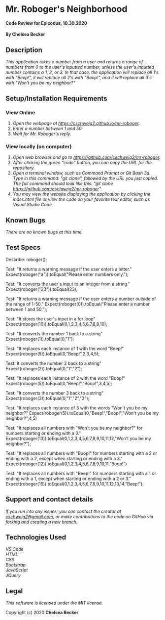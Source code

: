 # Mr. Roboger's Neighborhood

#### Code Review for Epicodus, 10.30.2020

#### **By Chelsea Becker**

## Description

_This application takes a number from a user and returns a range of numbers from 0 to the user's inputted number, unless the user's inputted number contains a 1, 2, or 3. In that case, the application will replace all 1's with "Beep!", it will replace all 2's with "Boop!", and it will replace all 3's with "Won't you be my neighbor?"_

## Setup/Installation Requirements
### View Online
1. _Open the webpage at https://cschweig2.github.io/mr-roboger._
2. _Enter a number between 1 and 50._
3. _Wait for Mr. Roboger's reply._

### View locally (on computer)
1. _Open web browser and go to https://github.com/cschweig2/mr-roboger._
2. _After clicking the green "code" button, you can copy the URL for the repository._
3. _Open a terminal window, such as Command Prompt or Git Bash
  3a. Type in this command: "git clone", followed by the URL you just copied. The full command should look like this: "git clone https://github.com/cschweig2/mr-roboger"._
4. _You may view the website displaying the application by clicking the index.html file or view the code on your favorite text editor, such as Visual Studio Code._

## Known Bugs

_There are no known bugs at this time._

## Test Specs

Describe: roboger();

Test: "It returns a warning message if the user enters a letter."
Expect(roboger("a")).toEqual("Please enter numbers only.");

Test: "It converts the user's input to an integer from a string."
Expect(roboger("23")).toEqual(23);

Test: "It returns a warning message if the user enters a number outside of the range of 1-50."
Expect(roboger(0)).toEqual("Please enter a number between 1 and 50.");

Test: "It stores the user's input in a for loop"
Expect(roboger(10)).toEqual(0,1,2,3,4,5,6,7,8,9,10);

Test: "It converts the number 1 back to a string"
Expect(roboger(1)).toEqual(0,"1");

Test: "It replaces each instance of 1 with the word "Beep!"
Expect(roboger(5)).toEqual(0,"Beep!",2,3,4,5);

Test: It converts the number 2 back to a string"
Expect(roboger(2)).toEqual(0,"1","2");

Test: "It replaces each instance of 2 with the word "Boop!"
Expect(roboger(5)).toEqual(0,"Beep!","Boop!",3,4,5);

Test: "It converts the number 3 back to a string"
Expect(roboger(3)).toEqual(0,"1","2","3");

Test: "It replaces each instance of 3 with the words "Won't you be my neighbor?"
Expect(roboger(5)).toEqual(0,"Beep!","Boop!","Won't you be my neighbor?",4,5)

Test: "It replaces all numbers with "Won't you be my neighbor?" for numbers starting or ending with a 3."
Expect(roboger(13)).toEqual(0,1,2,3,4,5,6,7,8,9,10,11,12,"Won't you be my neighbor?");

Test: "It replaces all numbers with "Boop!" for numbers starting with a 2 or ending with a 2, except when starting or ending with a 3."
Expect(roboger(12)).toEqual(0,1,2,3,4,5,6,7,8,9,10,11,"Boop!")

Test: "It replaces all numbers with "Beep!" for numbers starting with a 1 or ending with a 1, except when starting or ending with a 2 or 3."
Expect(roboger(15)).toEqual(0,1,2,3,4,5,6,7,8,9,10,11,12,13,14,"Beep!");

## Support and contact details

_If you run into any issues, you can contact the creator at cschweig2@gmail.com, or make contributions to the code on GitHub via forking and creating a new branch._

## Technologies Used

_VS Code_ <br />
_HTML_ <br />
_CSS_ <br />
_Bootstrap_ <br />
_JavaScript_ <br />
_JQuery_

## Legal

*This software is licensed under the MIT license.*

Copyright (c) 2020 **Chelsea Becker**